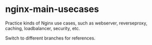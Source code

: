# nginx-main-usecases

Practice kinds of Nginx use cases, such as webserver, reverseproxy, caching, loadbalancer, security, etc.

Switch to different branches for references.

